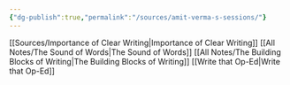 ```yaml
---
{"dg-publish":true,"permalink":"/sources/amit-verma-s-sessions/"}
---
```


[[Sources/Importance of Clear Writing\|Importance of Clear Writing]]
[[All Notes/The Sound of Words\|The Sound of Words]]
[[All Notes/The Building Blocks of Writing\|The Building Blocks of Writing]]
[[Write that Op-Ed\|Write that Op-Ed]]
